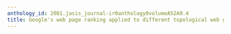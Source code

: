 ```yaml
---
anthology_id: 2001.jasis_journal-ir0anthology0volumeA52A9.4
title: Google's web page ranking applied to different topological web graph structures
---
```

